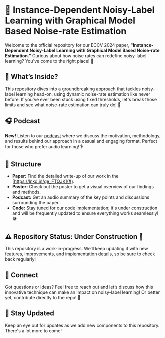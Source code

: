 # 🚀 Instance-Dependent Noisy-Label Learning with Graphical Model Based Noise-rate Estimation

Welcome to the official repository for our ECCV 2024 paper, **"Instance-Dependent Noisy-Label Learning with Graphical Model Based Noise-rate Estimation."** Curious about how noise rates can redefine noisy-label learning? You've come to the right place! 🌟

## 📝 What’s Inside?

This repository dives into a groundbreaking approach that tackles noisy-label learning head-on, using dynamic noise-rate estimation like never before. If you've ever been stuck using fixed thresholds, let's break those limits and see what noise-rate estimation can truly do! 🎯

## 🎧 Podcast 
**New!** Listen to our [podcast](#) where we discuss the motivation, methodology, and results behind our approach in a casual and engaging format. Perfect for those who prefer audio learning! 🎙️

## 📂 Structure

- **Paper:** Find the detailed write-up of our work in the [https://lnkd.in/ge_FTQJK](#).
- **Poster:** Check out the poster to get a visual overview of our findings and methods.
- **Podcast:** Get an audio summary of the key points and discussions surrounding the paper.
- **Code:** Stay tuned for our code implementation; it's under construction and will be frequently updated to ensure everything works seamlessly! 🛠️

## ⚠️ Repository Status: Under Construction 🚧

This repository is a work-in-progress. We’ll keep updating it with new features, improvements, and implementation details, so be sure to check back regularly! 

## 🔗 Connect

Got questions or ideas? Feel free to reach out and let’s discuss how this innovative technique can make an impact on noisy-label learning! Or better yet, contribute directly to the repo! 🤝

## 📌 Stay Updated

Keep an eye out for updates as we add new components to this repository. There's a lot more to come!